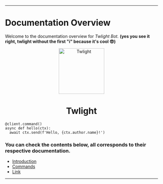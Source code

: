 ___

# Documentation Overview
Welcome to the documentation overview for *Twlight Bot.* **(yes you see it right, twlight without the first "i" because it's cool 😎)**

<p align="center">
  <img width="150" src="https://i.imgur.com/aJtR5tV.png" alt="Twlight">
</p>

<h1 align="center">
    Twlight
</h1>

```
@client.command()
async def hello(ctx):
  await ctx.send(f'Hello, {ctx.author.name}!')
```

### You can check the contents below, all corresponds to their respective documentation.
* [Introduction](https://github.com/raianah/twlight-docs/tree/main/introduction "Introduction")
* [Commands](https://github.com/raianah/twlight-docs/tree/main/commands)
* [Link](https://discord.com/api/oauth2/authorize?client_id=828936914601246741&permissions=1409416310&scope=bot "Discord Invite Link")

___
